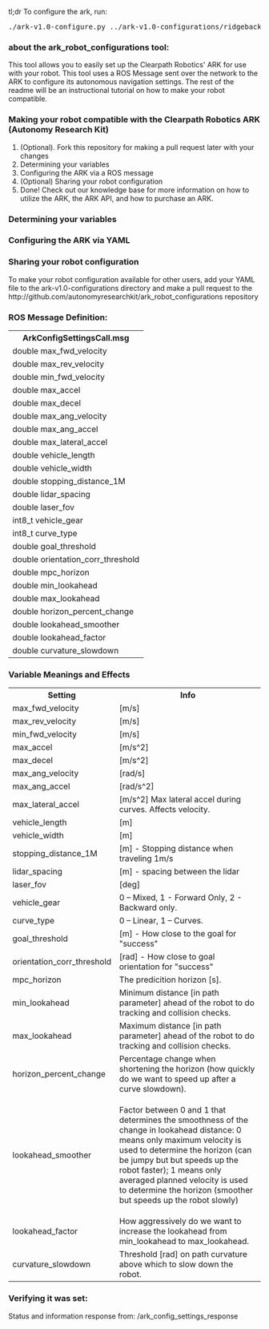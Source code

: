 <p>tl;dr To configure the ark, run:</p>
<pre>./ark-v1.0-configure.py ../ark-v1.0-configurations/ridgeback.yaml</pre>

<div class="wiki-content"> <h3> about the ark_robot_configurations tool: </h3> <p> This tool allows you to easily set 
up the Clearpath Robotics' ARK for use with your robot. This tool uses a ROS Message sent over the network to the ARK 
to configure its autonomous navigation settings. The rest of the readme will be an instructional tutorial on how to 
make your robot compatible.</p> <h3>Making your robot compatible with the Clearpath Robotics ARK (Autonomy Research 
Kit) </h3> <ol> <li>(Optional). Fork this repository for making a pull request later with your changes</li>  <li>Determining your variables</li> <li>Configuring the ARK via a ROS message</li> 
<li>(Optional) Sharing your robot configuration</li> <li>Done! Check out our knowledge base for more information on 
how to utilize the ARK, the ARK API, and how to purchase an ARK.</li> </ol>

<h3>Determining your variables</h3> 
<h3>Configuring the ARK via YAML</h3> 
<h3>Sharing your robot 
configuration</h3> <p>To make your robot configuration available for other users, add your YAML file to the ark-v1.0-configurations directory and make a pull request to the http://github.com/autonomyresearchkit/ark_robot_configurations repository 

<h3> ROS Message Definition: </h3> 
<table>
  <tr>
    <th>ArkConfigSettingsCall.msg</th>
  </tr>
  <tr>
  <td>double max_fwd_velocity</td>
  </tr>
  <tr>
    <td>double max_rev_velocity</td>
  </tr>
  <tr>
    <td>double min_fwd_velocity</td>
  </tr>
  <tr>
    <td>double max_accel</td>
  </tr>
  <tr>
    <td>double max_decel</td>
  </tr>
  <tr>
    <td>double max_ang_velocity</td>
  </tr>
  <tr>
    <td>double max_ang_accel</td>
  </tr>
  <tr>
    <td>double max_lateral_accel</td>
  </tr>
  <tr>
    <td>double vehicle_length</td>
    </tr>
  <tr>
    <td>double vehicle_width</td>
  </tr>
  <tr>
    <td>double stopping_distance_1M</td>
  </tr>
  <tr>
  <td>double lidar_spacing</td>
  </tr>
  <tr>
    <td>double laser_fov</td>
  </tr>
  <tr>
    <td>int8_t vehicle_gear</td>
  </tr>
  <tr>
    <td>int8_t curve_type</td>
  </tr>
  <tr>
    <td>double goal_threshold</td>
  </tr>
  <tr>
    <td>double orientation_corr_threshold</td>
   
  </tr>
  <tr>
    <td>double mpc_horizon</td>
    
  </tr>
  <tr>
    <td>double min_lookahead</td>
  
  </tr>
  <tr>
    <td>double max_lookahead</td>
   
  </tr>
  <tr>
    <td>double horizon_percent_change</td>
   
  </tr>
  <tr>
    <td>double lookahead_smoother</td>
   
  </tr>
  <tr>
    <td>double lookahead_factor</td>
   
  </tr>
  <tr>
    <td>double curvature_slowdown</td>
  
  </tr> </table> <h3> Variable Meanings and Effects </h3> <table> <tbody> <tr> <th>Setting</th> <th>Info</th></tr> 
<tr> <td>max_fwd_velocity</td> <td>[m/s]</td></tr> <tr> <td>max_rev_velocity</td> <td>[m/s]</td></tr> <tr> 
<td>min_fwd_velocity</td> <td>[m/s]</td></tr> <tr> <td>max_accel</td> <td>[m/s^2]</td></tr> <tr> <td>max_decel</td> 
<td>[m/s^2]</td></tr> <tr> <td>max_ang_velocity</td> <td>[rad/s]</td></tr> <tr> <td>max_ang_accel</td> 
<td>[rad/s^2]</td></tr> <tr> <td>max_lateral_accel</td> <td>[m/s^2] Max lateral accel during curves. Affects 
velocity.</td></tr> <tr> <td>vehicle_length</td> <td>[m]</td></tr> <tr> <td>vehicle_width</td> <td>[m]</td></tr> <tr> 
<td>stopping_distance_1M</td> <td>[m] - Stopping distance when traveling 1m/s</td></tr> <tr> <td>lidar_spacing</td> 
<td>[m] - spacing between the lidar</td></tr> <tr> <td>laser_fov</td> <td>[deg]</td></tr> <tr> <td>vehicle_gear</td> 
<td>0 &ndash; Mixed, 1 - Forward Only, 2 - Backward only.</td></tr> <tr> <td>curve_type</td> <td>0 &ndash; Linear, 1 
&ndash; Curves.</td></tr> <tr> <td>goal_threshold</td> <td>[m] - How close to the goal for 
&quot;success&quot;</td></tr> <tr> <td>orientation_corr_threshold</td> <td>[rad] - How close to goal orientation for 
&quot;success&quot;</td></tr> <tr> <td>mpc_horizon</td> <td>The predicition horizon [s].</td></tr> <tr> 
<td>min_lookahead</td> <td>Minimum distance [in path parameter] ahead of the robot to do tracking and collision 
checks.</td></tr> <tr> <td>max_lookahead</td> <td>Maximum distance [in path parameter] ahead of the robot to do 
tracking and collision checks.</td></tr> <tr> <td>horizon_percent_change</td> <td>Percentage change when shortening 
the horizon (how quickly do we want to speed up after a curve slowdown).</td></tr> <tr> <td>lookahead_smoother</td> 
<td> <p>Factor between 0 and 1 that determines the smoothness of the change in lookahead distance: 0 means only 
maximum velocity is used to determine the horizon (can be jumpy but but speeds up the robot faster); 1 means only 
averaged planned velocity is used to determine the horizon (smoother but speeds up the robot slowly)</p></td></tr> 
<tr> <td>lookahead_factor</td> <td>How aggressively do we want to increase the lookahead from min_lookahead to 
max_lookahead.</td></tr> <tr> <td>curvature_slowdown</td> <td>Threshold [rad] on path curvature above which to slow 
down the robot.</td></tr></tbody></table> <h3>Verifying it was set:</h3> <p>Status and information response from: 
/ark_config_settings_response</p></div>
